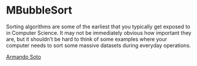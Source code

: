 # MBubbleSort
Sorting algorithms are some of the earliest that you typically get exposed to in Computer Science. It may not be immediately obvious how important they are, but it shouldn’t be hard to think of some examples where your computer needs to sort some massive datasets during everyday operations.

[Armando Soto](https://github.com/Macatuz)
